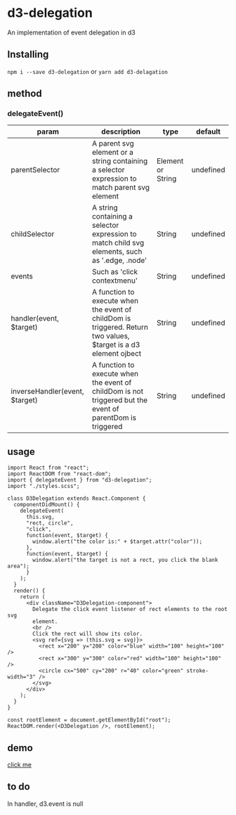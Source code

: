 # d3-delegation

An implementation of event delegation in d3
## Installing
`npm i --save d3-delegation`
or
`yarn add d3-delagation`

## method

### delegateEvent()
| param | description | type | default |
| --- | --- | --- | --- |
| parentSelector | A parent svg element or a string containing a selector expression to match parent svg element | Element or String | undefined |
| childSelector | A string containing a selector expression to match child svg elements, such as '.edge, .node' | String | undefined |
| events | Such as 'click contextmenu' | String | undefined |
| handler(event, $target) | A function to execute when the event of childDom is triggered. Return two values, $target is a d3 element ojbect | String | undefined |
| inverseHandler(event, $target) | A function to execute when the event of childDom is not triggered but the event of parentDom is triggered | String | undefined |
## usage
```
import React from "react";
import ReactDOM from "react-dom";
import { delegateEvent } from "d3-delegation";
import "./styles.scss";

class D3Delegation extends React.Component {
  componentDidMount() {
    delegateEvent(
      this.svg,
      "rect, circle",
      "click",
      function(event, $target) {
        window.alert("the color is:" + $target.attr("color"));
      },
      function(event, $target) {
        window.alert("the target is not a rect, you click the blank area");
      }
    );
  }
  render() {
    return (
      <div className="D3Delegation-component">
        Delegate the click event listener of rect elements to the root svg
        element.
        <br />
        Click the rect will show its color.
        <svg ref={svg => (this.svg = svg)}>
          <rect x="200" y="200" color="blue" width="100" height="100" />
          <rect x="300" y="300" color="red" width="100" height="100" />
          <circle cx="500" cy="200" r="40" color="green" stroke-width="3" />
        </svg>
      </div>
    );
  }
}

const rootElement = document.getElementById("root");
ReactDOM.render(<D3Delegation />, rootElement);

```

## demo
[click me](https://codesandbox.io/embed/d3-delegation-vhjyv)

## to do
In handler, d3.event is null
